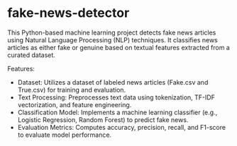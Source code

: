 # fake-news-detector
This Python-based machine learning project detects fake news articles using Natural Language Processing (NLP) techniques. It classifies news articles as either fake or genuine based on textual features extracted from a curated dataset.

Features:
- Dataset: Utilizes a dataset of labeled news articles (Fake.csv and True.csv) for training and evaluation.
- Text Processing: Preprocesses text data using tokenization, TF-IDF vectorization, and feature engineering.
- Classification Model: Implements a machine learning classifier (e.g., Logistic Regression, Random Forest) to predict fake news.
- Evaluation Metrics: Computes accuracy, precision, recall, and F1-score to evaluate model performance.
